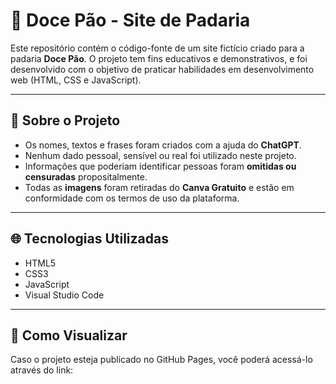 # 🥖 Doce Pão - Site de Padaria

Este repositório contém o código-fonte de um site fictício criado para a padaria **Doce Pão**. O projeto tem fins educativos e demonstrativos, e foi desenvolvido com o objetivo de praticar habilidades em desenvolvimento web (HTML, CSS e JavaScript).

---

## 🧠 Sobre o Projeto

- Os nomes, textos e frases foram criados com a ajuda do **ChatGPT**.
- Nenhum dado pessoal, sensível ou real foi utilizado neste projeto.
- Informações que poderiam identificar pessoas foram **omitidas ou censuradas** propositalmente.
- Todas as **imagens** foram retiradas do **Canva Gratuito** e estão em conformidade com os termos de uso da plataforma.

---

## 🌐 Tecnologias Utilizadas

- HTML5
- CSS3
- JavaScript
- Visual Studio Code

---

## 🚀 Como Visualizar

Caso o projeto esteja publicado no GitHub Pages, você poderá acessá-lo através do link:


